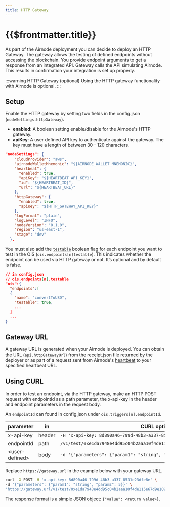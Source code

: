 ```yaml
---
title: HTTP Gateway
---
```


# {{$frontmatter.title}}

<TocHeader />
<TOC class="table-of-contents" :include-level="[2,3]" />

As part of the Airnode deployment you can decide to deploy an HTTP Gateway. The gateway allows the testing of defined endpoints without accessing the blockchain. You provide endpoint arguments to get a response from an integrated API. Gateway calls the API simulating Airnode. This results in confirmation your integration is set up properly.

:::warning HTTP Gateway (optional)
Using the HTTP gateway functionality with Airnode is optional.
:::

## Setup
Enable the HTTP gateway by setting two fields in the config.json (`nodeSettings.httpGateway`).

- **enabled**: A boolean setting enable/disable for the Airnode's HTTP gateway.
- **apiKey**: A user defined API key to authenticate against the gateway. The key must have a length of between 30 - 120 characters.

```json
"nodeSettings": {
    "cloudProvider": "aws",
    "airnodeWalletMnemonic": "${AIRNODE_WALLET_MNEMONIC}",
    "heartbeat": {
      "enabled": true,
      "apiKey": "${HEARTBEAT_API_KEY}",
      "id": "${HEARTBEAT_ID}",
      "url": "${HEARTBEAT_URL}"
    },
    "httpGateway": {
      "enabled": true,
      "apiKey": "${HTTP_GATEWAY_API_KEY}"
    },
    "logFormat": "plain",
    "logLevel": "INFO",
    "nodeVersion": "0.1.0",
    "region": "us-east-1",
    "stage": "dev"
  },
```

You must also add the [`testable`](ois.md#_5-endpoints) boolean flag for each endpoint you want to test in the OIS (`ois.endpoints[n]testable`). This indicates whether the endpoint can be used via HTTP gateway or not. It’s optional and by default is false.

  ```json
  // in config.json
  // ois.endpoints[n].testable 
  "ois":{
    "endpoints":[
    {
      "name": "convertToUSD",
      "testable": true,
      ...
    ]
    ...
  }
  ```
## Gateway URL

A gateway URL is generated when your Airnode is deployed. You can obtain the URL (`api.httpGatewayUrl`) from the receipt.json file returned by the deployer  or as part of a request sent from Airnode's [heartbeat](heartbeat.md) to your specified heartbeat URL.

## Using CURL

In order to test an endpoint, via the HTTP gateway, make an HTTP POST request with endpointId as a path parameter, the x-api-key in the header and endpoint parameters in the request body. 

An `endpointId` can found in config.json under `ois.triggers[n].endpointId`.

|parameter|in|CURL options|
|---------|--|----------|
|x-api-key|header      |`-H 'x-api-key: 8d890a46-799d-48b3-a337-8531e23dfe8e'`|
|endpointId|path       |`/v1/test/0xe1da7948e4dd95c04b2aaa10f4de115e67d9e109ce618750a3d8111b855a5ee5`|
|&lt;user-defined>|body|`-d '{"parameters": {"param1": "string", "param2": 5}}'`

Replace `https://gateway.url` in the example below with your gateway URL.

```bash
curl -X POST -H 'x-api-key: 8d890a46-799d-48b3-a337-8531e23dfe8e' \
-d '{"parameters": {"param1": "string", "param2": 5}}' \ 
'https://gateway.url/v1/test/0xe1da7948e4dd95c04b2aaa10f4de115e67d9e109ce618750a3d8111b855a5ee5'
```

The response format is a simple JSON object: `{"value": <return value>}`.
